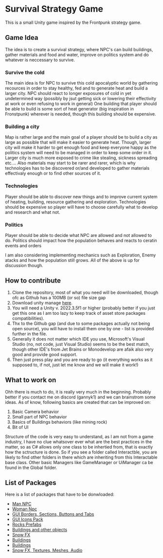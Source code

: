 # Survival Strategy Game

This is a small Unity game inspired by the Frontpunk strategy game.

## Game Idea

The idea is to create a survival strategy, where NPC's can build buildings, gather materials and food and water, improve on politics system and do whatever is neccessary to survive.

### Survive the cold

The main idea is for NPC to survive this cold apocalyptic world by gathering recources in order to stay healthy, fed and to generate heat and build a larger city.
NPC should react to longer exposures of cold in yet undetermined way (possibly by jsut getting sick or lowering their effectivity at work or even refusing to work in general)
One building that player should be able to build is some sort of heat generator (big inspiration in Fronstpunk) wherever is needed, though this building should be expensive.

### Building a city

Map is rather large and the main goal of a player should be to build a city as large as possible that will make it easier to generate heat. Though, larger city will make it harder to get enough food
and keep everyone happy as the politics system will need to be managed in order to keep some order in it. Larger city is much more exposed to crime like stealing, sickness spreading etc.... Also
materials may start to be rarer and rarer, which is why technologies has to be discovered or/and developed to gather materials effectivaly enough or to find other sources of it.

### Technologies

Player should be able to discover new things and to improve current system of heating, building, resource gathering and exploration. Technologies should be expensive so player will have to choose
carefully what to develop and research and what not.

### Politics

Player should be able to decide what NPC are allowed and not allowed to do. Politics should impact how the population behaves and reacts to ceratin events and orders

I am also considering implementing mechanics such as Exploration, Enemy atacks and how the population still grows. All of the above is up for discussion though.

## How to contribute

1. Clone the repository, most of what you need will be downloaded, though ofc as Github has a 100MB (or so) file size gap
2. Download unity manage [here](https://unity.com/download).
3. You will need a Unity v. 2022.3.5f1 or higher (probably better if you just get this one as I am too lazy to keep track of asset store packages compatibilities).
4. Thx to the Github gap (and due to some packages actually not being open source), you will have to install them one by one - list is provided further in the file.
5. Generally it does not matter which IDE you use, Microsoft's Visual Studio (no, not code, just Visual Studio) seems to be the best match, though other IDE's from Jet Brains or Monodevelop are afaik also very good and provide good support.
6. Then just press play and you are ready to go (it everything works as it supposed to, if not, just let me know and we will make it work!)

## What to work on

Ohh there is much to do, it is really very much in the beginning. Probably better if you contact me on discord (gannyk1) and we can brainstrom some ideas. As of know, following basics are created that can be improved on:

1. Basic Camera behavior
2. Small part of NPC behavior
3. Basics of Buildings behaviors (like mining rock)
4. Bit of UI

Structure of the code is very easy to understand, as I am not from a game industry, I have no clue whatsover ever what are the best practices in the matter, so as C# allows only one class to be inhertied from, that is exactly how the sctructure is done. So if you see a folder called Interactble, you are likely to find other folders in there which are inheriting from this Interactable base class. Other basic Managers like GameManager or UiManager ca be found in the Global folder.

## List of Packages

Here is a list of packages that have to be donwloaded:

- [Man NPC](https://assetstore.unity.com/packages/3d/characters/humanoids/humans/beard-man-in-jeans-and-shirt-221725#content)
- [Woman Npc](https://assetstore.unity.com/packages/3d/characters/humanoids/humans/woman-with-cap-and-jacket-221114)
- [GUI Borders, Sections, Buttons and Tabs](https://assetstore.unity.com/packages/2d/gui/icons/gui-parts-159068)
- [GUI Icons Pack](https://assetstore.unity.com/packages/2d/gui/icons/modern-rpg-free-icons-pack-264706)
- [Rocks Prefabs](https://assetstore.unity.com/packages/3d/props/exterior/rock-and-boulders-2-6947)
- [Buildings and other objects](https://assetstore.unity.com/packages/3d/environments/industrial/rpg-fps-game-assets-for-pc-mobile-industrial-set-v2-0-86679#content)
- [Snow FX](https://assetstore.unity.com/packages/vfx/fx-snow-240358#content)
- [Buildings](https://assetstore.unity.com/packages/3d/environments/urban/uk-terraced-houses-pack-free-63481)
- [Buildings](https://assetstore.unity.com/packages/3d/props/exterior/urban-building-130318)
- [Snow FX, Textures, Meshes, Audio](https://assetstore.unity.com/packages/3d/environments/landscapes/winter-zone-mini-107583)
